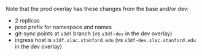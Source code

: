 Note that the prod overlay has these changes from the base and/or dev:
* 2 replicas
* prod prefix for namespace and names
* git-sync points at `s3df` branch (vs `s3df-dev` in the dev overlay)
* ingress host is `s3df.slac.stanford.edu` (vs `s3df-dev.slac.stanford.edu` in the dev overlay)
